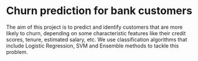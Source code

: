 # Churn prediction for bank customers

The aim of this project is to predict and identify customers that are more likely to churn, depending on some characteristic features like their credit scores, tenure, estimated salary, etc. We use classification algorithms that include Logistic Regression, SVM and Ensemble methods to tackle this problem.

